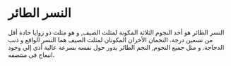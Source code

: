 # النسر الطائر

النسر الطائر هو أحد النجوم الثلاثة المكونة لمثلث الصيف, و هو مثلث ذو زوايا حادة
أقل من تسعين درجة. النجمان الأخران المكونان لمثلث الصيف هما النسر الواقع و ذنب
الدجاجة. و مثل جميع النجوم, النجم الطائر يدور حول نفسه بسرعة عالية أدي إلي وجود
انبعاج في منتصفه.
